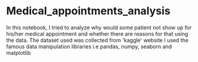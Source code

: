 # Medical_appointments_analysis
In this notebook, I tried to analyze why would some patient not show up for his/her medical appointment and whether there are reasons for that using the data.
The dataset used was collected from 'kaggle' website
I used the famous data manipulation libraries i.e pandas, numpy, seaborn and matplotlib
